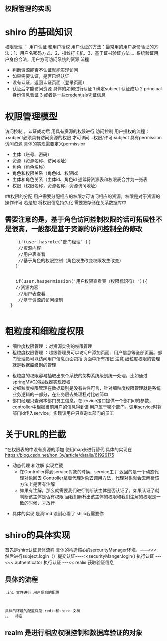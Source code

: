 ## 权限管理的实现  

# shiro 的基础知识
  权限管理  ： 用户认证 和用户授权
  用户认证的方法：最常用的用户身份验证的方法：1、用户名密码方式、2、指纹打卡机、3、基于证书验证方法。。系统验证用户身份合法，用户方可访问系统的资源
  流程
  * 判断资源能否不认证就能实现访问
  * 如果需要认证，是否已经认证
  * 没有认证，返回认证页面（登录页面）
  * 认证后才能访问资源
 具体的如何进行认证  1 确定subject 认证成功 2 principal身份信息验证 3 或者是一些credentials凭证信息

# 权限管理模型
 访问控制 ，认证成功后 用具有资源的权限进行 访问控制
 用户授权的流程：
   +subject必须具有访问资源的权限 才可访问
   +权限/许可:subject 具有permission访问资源  具体的实现需要定义permission 

  * 主体（账号、密码）
  * 资源（资源名称、访问地址）
  * 角色（角色名称）
  * 角色和权限关系（角色id、权限id）
  * 主体和角色关系（主体id、角色id
 通常将资源表和权限表合并为一张表
 * 权限（权限名称，资源名称，资源访问地址）

  ##权限的分配
  用户需要分配相应的权限才可访问相应的资源。权限是对于资源的操作许可
 若是想 将权限信息持久化 需要把存储在关系数据库中
  ## 需要注意的是，基于角色访问控制权限的话可拓展性不是很高，一般都是基于资源的访问控制全的修改

  <pre>
  	 if(user.hasrole(‘部门经理’)){
  	 //资源内容
  	 //用户表查看
  	 //基于角色的权限控制（角色发生改变权限发生改变）
  	}
  </pre>

  <pre>
  	if(user.haspermission('用户权限查看表（权限标识符）')){
  	//资源内容
  	 //用户表查看
  	 //基于资源的访问控制
  }
  </pre>

# 粗粒度和细粒度权限
  * 细粒度权限管理 ：对资源实例的权限管理 
  * 粗粒度权限管理 ：超级管理员可以访问户添加页面、用户信息等全部页面。部门管理员可以访问用户信息页面包括 页面中所有按钮
  注意 细粒度权限的管理就是数据库级别的管理
   + 粗粒度的权限容易抽取出来个系统的架构系统级别统一处理，比如通过springMVC的拦截器实现授权
   + 对细粒度权限管理在数据级别是没有共性可言，针对细粒度权限管理就是系统业务逻辑的一部分，在业务层去处理相对比较简单
   + 部门经理只查询本部门员工信息，在service接口提供一个部门id的参数，controller中根据当前用户的信息得到该 用户属于哪个部门，调用service时将部门id传入service，实现该用户只查询本部门的员工

# 关于URL的拦截
  *在权限表的中没有资源的添加 使用map来进行替代
   具体的实现在
   https://blog.csdn.net/hon_3y/article/details/61926175
  * 动态代理 和注解 实现拦截
    + 在Controller得到service对象的时候，service工 厂返回的是一个动态代理对象回去
     Controller拿着代理对象去调用方法，代理对象就会去解析该方法上是否有注解
     + 如果有注解，那么就需要我们进行判断该主体是否认证了，如果认证了就判断该主体是否有权限
     当我们解析出该主体的权限和我们注解的权限是一致的时候，才放行
   + 具体的实现 是真tmd 没耐心看了  shiro我需要你


# shiro的具体实现
  首先是shiro认证具体流程  具体的构造核心的sercurityManager环境，----<<< 然后进行subject.login（）提交认证----<<securityManger.login() 执行认证  ---<<<
  authenticator 执行认证 ---<< realm 获取验证信息

   ## 具体的流程
    .ini 文件进行 用户信息的配置



    具体的环境的配置详见 redis和shiro 文档
    。。  待定

   ##  realm 是进行相应权限控制和数据库验证的对象
     







